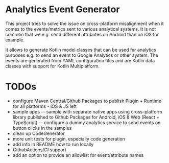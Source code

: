 # Analytics Event Generator

This project tries to solve the issue on cross-platform misalignment when it comes to the events/metrics sent to various analytical systems.
It is not common that we e.g. send different attributes on Android than on iOS for example.

It allows to generate Kotlin model classes that can be used for analytics purposes e.g. to send
an event to Google Analytics or other system. The events are generated from YAML configuration files
and are Kotlin data classes with support for Kotlin Multiplatform.

# TODOs

- configure Maven Central/Github Packages to publish Plugin + Runtime for all platforms - iOS & JS left
- sample apps
  -- sample with separate native apps using cross-platform library published to Github Packages for Android, iOS & Web (React + TypeScript)
  -- configure a dummy analytics service to send events on button clicks in the samples
- clean up CodeGenerator
- more unit tests for plugin, especially code generation
- add info in README how to run locally
- GithubActions/CI support
- add an option to provide an allowlist for event/attribute names
